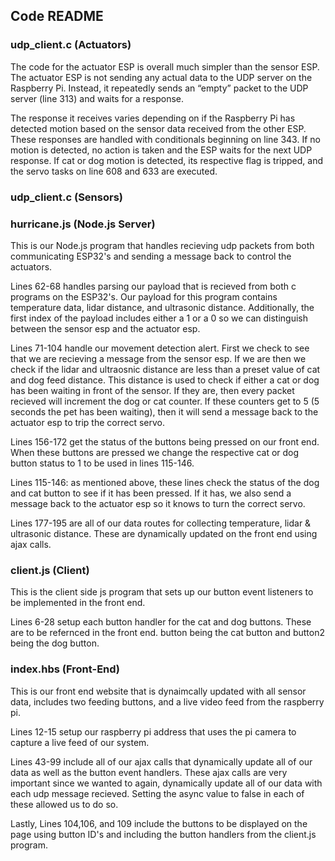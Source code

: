 
## Code README

### udp_client.c (Actuators)
The code for the actuator ESP is overall much simpler than the sensor ESP. The actuator ESP is not sending any actual data to the UDP server on the Raspberry Pi. Instead, it repeatedly sends an “empty” packet to the UDP server (line 313) and waits for a response.

The response it receives varies depending on if the Raspberry Pi has detected motion based on the sensor data received from the other ESP. These responses are handled with conditionals beginning on line 343. If no motion is detected, no action is taken and the ESP waits for the next UDP response. If cat or dog motion is detected, its respective flag is tripped, and the servo tasks on line 608 and 633 are executed.

### udp_client.c (Sensors)

### hurricane.js (Node.js Server)

This is our Node.js program that handles recieving udp packets from both communicating ESP32's and sending a message back to control the actuators. 

Lines 62-68 handles parsing our payload that is recieved from both c programs on the ESP32's. Our payload for this program contains temperature data, lidar distance, and ultrasonic distance. Additionally, the first index of the payload includes either a 1 or a 0 so we can distinguish between the sensor esp and the actuator esp.

Lines 71-104 handle our movement detection alert. First we check to see that we are recieving a message from the sensor esp. If we are then we check if the lidar and ultraosnic distance are less than a preset value of cat and dog feed distance. This distance is used to check if either a cat or dog has been waiting in front of the sensor. If they are, then every packet recieved will increment the dog or cat counter. If these counters get to 5 (5 seconds the pet has been waiting), then it will send a message back to the actuator esp to trip the correct servo. 

Lines 156-172 get the status of the buttons being pressed on our front end. When these buttons are pressed we change the respective cat or dog button status to 1 to be used in lines 115-146. 

Lines 115-146: as mentioned above, these lines check the status of the dog and cat button to see if it has been pressed. If it has, we also send a message back to the actuator esp so it knows to turn the correct servo. 

Lines 177-195 are all of our data routes for collecting temperature, lidar & ultrasonic distance. These are dynamically updated on the front end using ajax calls. 

### client.js (Client)

This is the client side js program that sets up our button event listeners to be implemented in the front end. 

Lines 6-28 setup each button handler for the cat and dog buttons. These are to be refernced in the front end. button being the cat button and button2 being the dog button. 

### index.hbs (Front-End)

This is our front end website that is dynaimcally updated with all sensor data, includes two feeding buttons, and a live video feed from the raspberry pi. 

Lines 12-15 setup our raspberry pi address that uses the pi camera to capture a live feed of our system. 

Lines 43-99 include all of our ajax calls that dynamically update all of our data as well as the button event handlers. These ajax calls are very important since we wanted to again, dynamically update all of our data with each udp message recieved. Setting the async value to false in each of these allowed us to do so. 

Lastly, Lines 104,106, and 109 include the buttons to be displayed on the page using button ID's and including the button handlers from the client.js program. 


